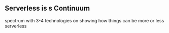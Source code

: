 ## Serverless is s Continuum

spectrum with 3-4 technologies on showing how things can be more or less serverless
